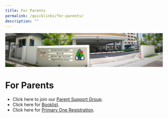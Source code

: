 ```yaml
---
title: For Parents
permalink: /quicklinks/for-parents/
description: ""
---
```

![](/images/About%20Us.jpg)

# For Parents

*   Click here to join our [Parent Support Group](https://go.gov.sg/asps-psg).
*  Click here for  [Booklist](/booklist-2023/).
*  Click here for [Primary One Registration](/p1-registration/).